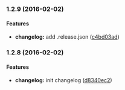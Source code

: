 ### 1.2.9 (2016-02-02)


#### Features

* **changelog:** add .release.json ([c4bd03ad](https://github.com/kashiro/changelog-test#readme/commit/c4bd03ad86046a9c288245d47523b5ab4f0c3672))


### 1.2.8 (2016-02-02)


#### Features

* **changelog:** init changelog ([d8340ec2](https://github.com/kashiro/changelog-test#readme/commit/d8340ec28d0975b4d81aac51eb4da3807fd12113))


